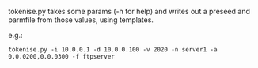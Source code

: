 tokenise.py takes some params (-h for help) and writes out a preseed and parmfile
from those values, using templates.

e.g.:

	tokenise.py -i 10.0.0.1 -d 10.0.0.100 -v 2020 -n server1 -a 0.0.0200,0.0.0300 -f ftpserver
